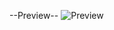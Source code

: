 --Preview--
![Preview](https://github.com/Efkanbt/Coming-Soon-Page/assets/95717776/7e7b2274-3985-465f-9a0e-b58656f4fd24)
